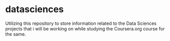 # datasciences
Utilizing this repository to store information related to the Data Sciences projects that i will be working on while studying the Coursera.org course for the same.

